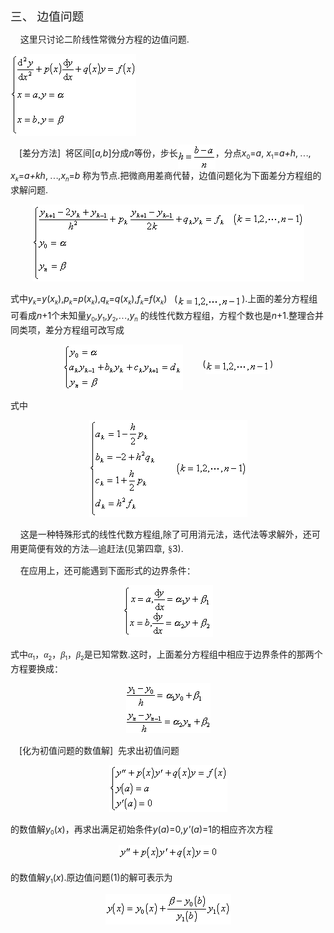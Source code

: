 <div class=Section1>
<p class=MsoNormal style='text-autospace:none;vertical-align:bottom'><span
lang=ZH-CN style='font-size:14.0pt;font-family:宋体_GB2312'>三、</span><span
lang=ZH-CN style='font-size:14.0pt'> </span><span lang=ZH-CN style='font-size:
14.0pt;font-family:宋体_GB2312'>边值问题</span></p>
<p class=MsoNormal style='text-autospace:none;vertical-align:bottom'><span
lang=EN-US>&nbsp;&nbsp;&nbsp; </span><span lang=ZH-CN style='font-family:宋体_GB2312'>这里只讨论二阶线性常微分方程的边值问题</span><span
lang=EN-US>.</span></p>
<pre style='text-align:right;text-autospace:none;vertical-align:bottom'
align=right><sub><span lang=EN-US><img width=201 height=131
src="res/17e9d95da129bdd93c34fb6cc6aaaa52_5781_files/image002.gif" u1:shapes="_x0000_i1025"
align=absmiddle></span></sub><span lang=EN-US>&nbsp;&nbsp;&nbsp;&nbsp;&nbsp;&nbsp;&nbsp;&nbsp;&nbsp;&nbsp;&nbsp;&nbsp;&nbsp;&nbsp;&nbsp;&nbsp;&nbsp;&nbsp;&nbsp;&nbsp;&nbsp;&nbsp;&nbsp;&nbsp;&nbsp;&nbsp;&nbsp;&nbsp;&nbsp;&nbsp;&nbsp;&nbsp;&nbsp;&nbsp;&nbsp;&nbsp;&nbsp; (1)</span></pre>
<p class=MsoNormal style='text-autospace:none;vertical-align:bottom'><span
lang=EN-US style='font-family:宋体_GB2312'>&nbsp;&nbsp;&nbsp; </span><span
lang=EN-US>[</span><span lang=ZH-CN style='font-family:宋体_GB2312'>差分方法</span><span
lang=EN-US>]&nbsp; </span><span lang=ZH-CN style='font-family:宋体_GB2312'>将区间</span><span
lang=EN-US>[<i>a,b</i>]</span><span lang=ZH-CN style='font-family:宋体_GB2312'>分成</span><i><span
lang=EN-US>n</span></i><span lang=ZH-CN style='font-family:宋体_GB2312'>等份，步长</span><sub><span
lang=EN-US><img width=60 height=39
src="res/17e9d95da129bdd93c34fb6cc6aaaa52_5781_files/image004.gif" u1:shapes="_x0000_i1026"
align=absmiddle></span></sub><span lang=ZH-CN style='font-family:宋体_GB2312'>，分点</span><i><span
lang=EN-US>x</span></i><sub><span lang=EN-US style='font-size:7.0pt'>0</span></sub><span
lang=EN-US>=<i>a</i>,<i> x</i></span><sub><span lang=EN-US style='font-size:
7.0pt'>1</span></sub><span lang=EN-US>=<i>a+h</i>, </span><i><span lang=ZH-CN
style='font-family:宋体_GB2312'>…</span></i><span lang=EN-US>, <i>x</i></span><i><sub><span
lang=EN-US style='font-size:7.0pt'>k</span></sub></i><span lang=EN-US>=<i>a+kh</i>,
</span><i><span lang=ZH-CN style='font-family:宋体_GB2312'>…</span></i><span
lang=EN-US>,<i>x</i></span><i><sub><span lang=EN-US style='font-size:7.0pt'>n</span></sub></i><span
lang=EN-US>=<i>b </i></span><span lang=ZH-CN style='font-family:宋体_GB2312'>称为节点</span><span
lang=EN-US>.</span><span lang=ZH-CN style='font-family:宋体_GB2312'>把微商用差商代替，边值问题化为下面差分方程组的求解问题</span><span
lang=EN-US>.</span></p>
<p class=MsoNormal align=center style='text-align:center;text-autospace:none;
vertical-align:bottom'><sub><span lang=EN-US><img width=435 height=123
src="res/17e9d95da129bdd93c34fb6cc6aaaa52_5781_files/image006.gif" u1:shapes="_x0000_i1027"></span></sub></p>
<p class=MsoNormal style='text-autospace:none;vertical-align:bottom'><span
lang=ZH-CN style='font-family:宋体_GB2312'>式中</span><i><span lang=EN-US>y</span></i><i><sub><span
lang=EN-US style='font-size:7.0pt'>k</span></sub></i><span lang=EN-US>=<i>y</i>(<i>x</i></span><i><sub><span
lang=EN-US style='font-size:7.0pt'>k</span></sub></i><span lang=EN-US>),<i>p</i></span><i><sub><span
lang=EN-US style='font-size:7.0pt'>k</span></sub></i><span lang=EN-US>=<i>p</i>(<i>x</i></span><i><sub><span
lang=EN-US style='font-size:7.0pt'>k</span></sub></i><span lang=EN-US>),<i>q</i></span><i><sub><span
lang=EN-US style='font-size:7.0pt'>k</span></sub></i><span lang=EN-US>=<i>q</i>(<i>x</i></span><i><sub><span
lang=EN-US style='font-size:7.0pt'>k</span></sub></i><span lang=EN-US>),<i>f</i></span><i><sub><span
lang=EN-US style='font-size:7.0pt'>k</span></sub></i><span lang=EN-US>=<i>f</i>(<i>x</i></span><i><sub><span
lang=EN-US style='font-size:7.0pt'>k</span></sub></i><span lang=EN-US>)&nbsp;&nbsp;
(<sub><img width=103 height=21
src="res/17e9d95da129bdd93c34fb6cc6aaaa52_5781_files/image008.gif" u1:shapes="_x0000_i1035"
align=absmiddle></sub>).</span><span lang=ZH-CN style='font-family:宋体_GB2312'>上面的差分方程组可看成</span><i><span
lang=EN-US>n</span></i><span lang=EN-US>+1</span><span lang=ZH-CN
style='font-family:宋体_GB2312'>个未知量</span><i><span lang=EN-US>y</span></i><sub><span
lang=EN-US style='font-size:7.0pt'>0</span></sub><span lang=EN-US>,<i>y</i></span><sub><span
lang=EN-US style='font-size:7.0pt'>1</span></sub><span lang=EN-US>,<i>y</i></span><sub><span
lang=EN-US style='font-size:7.0pt'>2</span></sub><span lang=EN-US>,</span><span
lang=ZH-CN style='font-family:宋体_GB2312'>…</span><span lang=EN-US>,<i>y</i></span><i><sub><span
lang=EN-US style='font-size:7.0pt'>n</span></sub></i><span lang=EN-US> </span><span
lang=ZH-CN style='font-family:宋体_GB2312'>的线性代数方程组，方程个数也是</span><i><span
lang=EN-US>n</span></i><span lang=EN-US>+1.</span><span lang=ZH-CN
style='font-family:宋体_GB2312'>整理合并同类项，差分方程组可改写成</span></p>
<p class=MsoNormal align=center style='text-align:center;text-autospace:none;
vertical-align:bottom'><sub><span lang=EN-US><img width=192 height=73
src="res/17e9d95da129bdd93c34fb6cc6aaaa52_5781_files/image010.gif" u1:shapes="_x0000_i1036"
align=absmiddle></span></sub><span lang=EN-US>&nbsp;&nbsp;&nbsp;&nbsp;&nbsp;&nbsp;&nbsp;
(<sub><img width=103 height=21
src="res/17e9d95da129bdd93c34fb6cc6aaaa52_5781_files/image012.gif" u1:shapes="_x0000_i1037"
align=absmiddle></sub>)</span></p>
<p class=MsoNormal style='text-autospace:none;vertical-align:bottom'><span
lang=ZH-CN style='font-family:宋体_GB2312'>式中</span></p>
<p class=MsoNormal align=center style='text-align:center;text-autospace:none;
vertical-align:bottom'><sub><span lang=EN-US><img width=253 height=155
src="res/17e9d95da129bdd93c34fb6cc6aaaa52_5781_files/image014.gif" u1:shapes="_x0000_i1038"></span></sub></p>
<p class=MsoNormal style='text-autospace:none;vertical-align:bottom'><span
lang=EN-US>&nbsp;&nbsp;&nbsp; </span><span lang=ZH-CN style='font-family:宋体_GB2312'>这是一种特殊形式的线性代数方程组</span><span
lang=EN-US>,</span><span lang=ZH-CN style='font-family:宋体_GB2312'>除了可用消元法，迭代法等求解外，还可用更简便有效的方法—追赶法</span><span
lang=EN-US>(</span><span lang=ZH-CN style='font-family:宋体_GB2312'>见第四章</span><span
lang=EN-US>,</span><b><span lang=EN-US style='font-size:15.0pt'> </span></b><span
lang=ZH-CN style='font-family:宋体_GB2312'>§</span><span lang=EN-US>3).</span></p>
<p class=MsoNormal style='text-autospace:none;vertical-align:bottom'><span
lang=EN-US>&nbsp;&nbsp;&nbsp; </span><span lang=ZH-CN style='font-family:宋体_GB2312'>在应用上，还可能遇到下面形式的边界条件：</span></p>
<p class=MsoNormal align=center style='text-align:center;text-autospace:none;
vertical-align:bottom'><sub><span lang=EN-US><img width=144 height=83
src="res/17e9d95da129bdd93c34fb6cc6aaaa52_5781_files/image016.gif" u1:shapes="_x0000_i1039"></span></sub></p>
<p class=MsoNormal style='text-autospace:none;vertical-align:bottom'><span
lang=ZH-CN style='font-family:宋体_GB2312'>式中<i>α</i></span><sub><span
lang=EN-US style='font-size:7.0pt'>1</span></sub><span lang=ZH-CN
style='font-family:宋体_GB2312'>，<i>α</i></span><sub><span lang=EN-US
style='font-size:7.0pt'>2</span></sub><span lang=ZH-CN style='font-family:宋体_GB2312'>，<i>β</i></span><sub><span
lang=EN-US style='font-size:7.0pt'>1</span></sub><span lang=ZH-CN
style='font-family:宋体_GB2312'>，<i>β</i></span><sub><span lang=EN-US
style='font-size:7.0pt'>2</span></sub><span lang=ZH-CN style='font-family:宋体_GB2312'>是已知常数</span><span
lang=EN-US>.</span><span lang=ZH-CN style='font-family:宋体_GB2312'>这时，上面差分方程组中相应于边界条件的那两个方程要换成：</span></p>
<p class=MsoNormal align=center style='text-align:center;text-autospace:none;
vertical-align:bottom'><sub><span lang=EN-US><img width=135 height=80
src="res/17e9d95da129bdd93c34fb6cc6aaaa52_5781_files/image018.gif" u1:shapes="_x0000_i1040"></span></sub></p>
<p class=MsoNormal style='text-autospace:none;vertical-align:bottom'><span
lang=EN-US style='font-family:宋体_GB2312'>&nbsp;&nbsp;&nbsp; </span><span
lang=EN-US>[</span><span lang=ZH-CN style='font-family:宋体_GB2312'>化为初值问题的数值解</span><span
lang=EN-US>]&nbsp; </span><span lang=ZH-CN style='font-family:宋体_GB2312'>先求出初值问题</span></p>
<p class=MsoNormal align=center style='text-align:center;text-autospace:none;
vertical-align:bottom'><sub><span lang=EN-US><img width=189 height=75
src="res/17e9d95da129bdd93c34fb6cc6aaaa52_5781_files/image020.gif" u1:shapes="_x0000_i1041"></span></sub></p>
<p class=MsoNormal style='text-autospace:none;vertical-align:bottom'><span
lang=ZH-CN style='font-family:宋体_GB2312'>的数值解</span><i><span lang=EN-US>y</span></i><sub><span
lang=EN-US style='font-size:7.0pt'>0</span></sub><span lang=EN-US>(<i>x</i>)</span><span
lang=ZH-CN style='font-family:宋体_GB2312'>，再求出满足初始条件</span><i><span lang=EN-US>y</span></i><span
lang=EN-US>(<i>a</i>)=0,<i>y'</i>(<i>a</i>)=1</span><span lang=ZH-CN
style='font-family:宋体_GB2312'>的相应齐次方程</span></p>
<p class=MsoNormal align=center style='text-align:center;text-autospace:none;
vertical-align:bottom'><sub><span lang=EN-US><img width=159 height=24
src="res/17e9d95da129bdd93c34fb6cc6aaaa52_5781_files/image022.gif" u1:shapes="_x0000_i1042"></span></sub></p>
<p class=MsoNormal style='text-autospace:none;vertical-align:bottom'><span
lang=ZH-CN style='font-family:宋体_GB2312'>的数值解</span><i><span lang=EN-US>y</span></i><sub><span
lang=EN-US style='font-size:7.0pt'>1</span></sub><span lang=EN-US>(<i>x</i>).</span><span
lang=ZH-CN style='font-family:宋体_GB2312'>原边值问题</span><span lang=EN-US>(1)</span><span
lang=ZH-CN style='font-family:宋体_GB2312'>的解可表示为</span></p>
<p class=MsoNormal align=center style='text-align:center;text-autospace:none;
vertical-align:bottom'><sub><span lang=EN-US><img width=201 height=49
src="res/17e9d95da129bdd93c34fb6cc6aaaa52_5781_files/image024.gif" u1:shapes="_x0000_i1043"></span></sub></p>
</div>